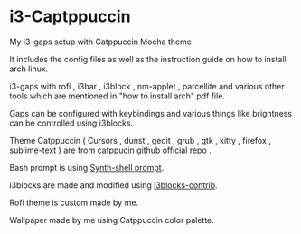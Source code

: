 # i3-Captppuccin

My i3-gaps setup with Catppuccin Mocha theme

It includes the config files as well as the instruction guide on how to install arch linux.

i3-gaps with rofi , i3bar , i3block , nm-applet , parcellite and various other tools which are mentioned in "how to install arch" pdf file.

Gaps can be configured with keybindings and various things like brightness can be controlled using i3blocks.

Theme Catppuccin ( Cursors , dunst , gedit , grub , gtk , kitty , firefox , sublime-text ) are from [catppucin github official repo .](https://github.com/catppuccin/catppuccin.git)

Bash prompt is using [Synth-shell prompt](https://github.com/andresgongora/synth-shell.git).

i3blocks are made and modified using [i3blocks-contrib](https://github.com/vivien/i3blocks-contrib.git).

Rofi theme is custom made by me.

Wallpaper made by me using Catppuccin color palette.



